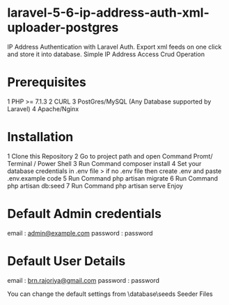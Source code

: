 # laravel-5-6-ip-address-auth-xml-uploader-postgres
IP Address Authentication with Laravel Auth. 
Export xml feeds on one click and store it into database. 
Simple IP Address Access Crud Operation


# Prerequisites

1 PHP >= 7.1.3
2 CURL 
3 PostGres/MySQL (Any Database supported by Laravel)
4 Apache/Nginx

# Installation 
1 Clone this Repository
2 Go to project path and open Command Promt/ Terminal / Power Shell
3 Run Command composer install
4 Set your database credentials in .env file > if no .env file then create .env and paste .env.example code 
5 Run Command php artisan migrate 
6 Run Command php artisan db:seed
7 Run Command php artisan serve
Enjoy 

# Default Admin credentials 
email : admin@example.com
password : password

# Default User Details
email : brn.rajoriya@gmail.com
password : password

You can change the default settings from \database\seeds Seeder Files
